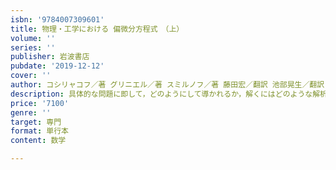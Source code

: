 ```yaml
---
isbn: '9784007309601'
title: 物理・工学における 偏微分方程式　（上）
volume: ''
series: ''
publisher: 岩波書店
pubdate: '2019-12-12'
cover: ''
author: コシリャコフ／著 グリニエル／著 スミルノフ／著 藤田宏／翻訳 池部晃生／翻訳 高見頴郎／翻訳
description: 具体的な問題に即して，どのようにして導かれるか，解くにはどのような解析的方法があるかを解説．
price: '7100'
genre: ''
target: 専門
format: 単行本
content: 数学

---
```

